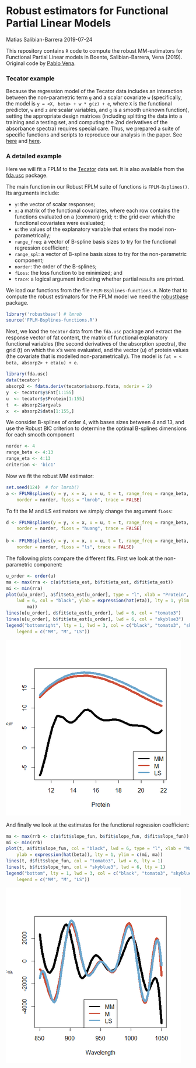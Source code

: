 Robust estimators for Functional Partial Linear Models
================
Matias Salibian-Barrera
2019-07-24

This repository contains `R` code to compute the robust MM-estimators
for Functional Partial Linear models in Boente, Salibian-Barrera, Vena
(2019). Original code by [Pablo Vena](https://github.com/anevolbap).

### Tecator example

Because the regression model of the Tecator data includes an interaction
between the non-parametric term `g` and a scalar covariate `w`
(specifically, the model is `y = <X, beta> + w * g(z) + e`, where `X` is
the functional predictor, `w` and `z` are scalar variables, and `g` is a
smooth unknown function), setting the appropriate design matrices
(including splitting the data into a training and a testing set, and
computing the 2nd derivatives of the absorbance spectra) requires
special care. Thus, we prepared a suite of specific functions and
scripts to reproduce our analysis in the paper. See
[here](tecator-specific-functions.R) and [here](script-TECATOR.R).

### A detailed example

Here we will fit a FPLM to the
[Tecator](http://lib.stat.cmu.edu/datasets/tecator) data set. It is also
available from the [fda.usc](https://cran.r-project.org/package=fda.usc)
package.

The main function in our Robust FPLM suite of functions is
`FPLM-Bsplines()`. Its arguments include:

  - `y`: the vector of scalar responses;
  - `x`: a matrix of the functional covariates, where each row contains
    the functions evaluated on a (common) grid; `t`: the grid over which
    the functional covariates were evaluated;
  - `u`: the values of the explanatory variable that enters the model
    non-parametrically;
  - `range_freq`: a vector of B-spline basis sizes to try for the
    functional regression coefficient;
  - `range_spl`: a vector of B-spline basis sizes to try for the
    non-parametric component;
  - `norder`: the order of the B-splines;
  - `fLoss`: the loss function to be minimized; and
  - `trace`: a logical argument indicating whether partial results are
    printed.

We load our functions from the file `FPLM-Bsplines-functions.R`. Note
that to compute the robust estimators for the FPLM model we need the
[robustbase](https://cran.r-project.org/package=robustbase) package.

``` r
library('robustbase') # lmrob
source('FPLM-Bsplines-functions.R')
```

Next, we load the `tecator` data from the `fda.usc` package and extract
the response vector of fat content, the matrix of functional explanatory
functional variables (the second derivatives of the absorption spectra),
the grid (t) on which the x’s were evaluated, and the vector (u) of
protein values (the covariate that is modelled non-parametrically). The
model is `fat = < beta, absorp2> + eta(u) + e`.

``` r
library(fda.usc)
data(tecator)
absorp2 <- fdata.deriv(tecator$absorp.fdata, nderiv = 2)
y  <- tecator$y$Fat[1:155]
u  <- tecator$y$Protein[1:155]
t  <- absorp2$argvals
x  <- absorp2$data[1:155,]
```

We consider B-splines of order 4, with bases sizes between 4 and 13, and
use the Robust BIC criterion to determine the optimal B-splines
dimensions for each smooth component

``` r
norder <- 4
range_beta <- 4:13
range_eta <- 4:13
criterion <- 'bic1'
```

Now we fit the robust MM estimator:

``` r
set.seed(124)  # for lmrob()
a <- FPLMBsplines(y = y, x = x, u = u, t = t, range_freq = range_beta, range_spl = range_eta, 
    norder = norder, fLoss = "lmrob", trace = FALSE)
```

To fit the M and LS estimators we simply change the argument
`fLoss`:

``` r
d <- FPLMBsplines(y = y, x = x, u = u, t = t, range_freq = range_beta, range_spl = range_eta, 
    norder = norder, fLoss = "huang", trace = FALSE)

b <- FPLMBsplines(y = y, x = x, u = u, t = t, range_freq = range_beta, range_spl = range_eta, 
    norder = norder, fLoss = "ls", trace = FALSE)
```

The following plots compare the different fits. First we look at the
non-parametric component:

``` r
u_order <- order(u)
ma <- max(rra <- c(a$fit$eta_est, b$fit$eta_est, d$fit$eta_est))
mi <- min(rra)
plot(u[u_order], a$fit$eta_est[u_order], type = "l", xlab = "Protein", pch = 1, 
    lwd = 6, col = "black", ylab = expression(hat(eta)), lty = 1, ylim = c(mi, 
        ma))
lines(u[u_order], d$fit$eta_est[u_order], lwd = 6, col = "tomato3")
lines(u[u_order], b$fit$eta_est[u_order], lwd = 6, col = "skyblue3")
legend("bottomright", lty = 1, lwd = 3, col = c("black", "tomato3", "skyblue3"), 
    legend = c("MM", "M", "LS"))
```

![](README_files/figure-gfm/ploteta-1.png)<!-- -->

And finally we look at the estimates for the functional regression
coefficient:

``` r
ma <- max(rrb <- c(a$fit$slope_fun, b$fit$slope_fun, d$fit$slope_fun))
mi <- min(rrb)
plot(t, a$fit$slope_fun, col = "black", lwd = 6, type = "l", xlab = "Wavelength", 
    ylab = expression(hat(beta)), lty = 1, ylim = c(mi, ma))
lines(t, d$fit$slope_fun, col = "tomato3", lwd = 6, lty = 1)
lines(t, b$fit$slope_fun, col = "skyblue3", lwd = 6, lty = 1)
legend("bottom", lty = 1, lwd = 3, col = c("black", "tomato3", "skyblue3"), 
    legend = c("MM", "M", "LS"))
```

![](README_files/figure-gfm/plotbeta-1.png)<!-- -->
